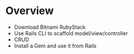 # Overview
<ul>
  <li>Download Bitnami RubyStack</li>
  <li>Use Rails CLI to scaffold model/view/controller</li>
  <li>CRUD</li>
  <li>Install a Gem and use it from Rails</li>
</ul>
